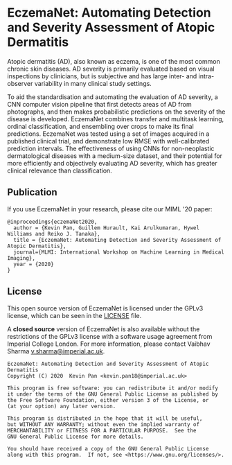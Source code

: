 # EczemaNet: Automating Detection and Severity Assessment of Atopic Dermatitis

Atopic dermatitis (AD), also known as eczema, is one of the most common chronic skin diseases. AD severity is primarily evaluated based on visual inspections by clinicians, but is subjective and has large inter- and intra-observer variability in many clinical study settings.

To aid the standardisation and automating the evaluation of AD severity, a CNN computer vision pipeline that first detects areas of AD from photographs, and then makes probabilistic predictions on the severity of the disease is developed. EczemaNet combines transfer and multitask learning, ordinal classification, and ensembling over crops to make its final predictions. EczemaNet was tested using a set of images acquired in a published clinical trial, and demonstrate low RMSE with well-calibrated prediction intervals. The effectiveness of using CNNs for non-neoplastic dermatological diseases with a medium-size dataset, and their potential for more efficiently and objectively evaluating AD severity, which has greater clinical relevance than classification.

## Publication

If you use EczemaNet in your research, please cite our MIML '20 paper:

``` text
@inproceedings{eczemaNet2020,
  author = {Kevin Pan, Guillem Hurault, Kai Arulkumaran, Hywel Williams and Reiko J. Tanaka},
  title = {EczemaNet: Automating Detection and Severity Assessment of Atopic Dermatitis},
  journal={MLMI: International Workshop on Machine Learning in Medical Imaging},
  year = {2020}
}
```

## License

This open source version of EczemaNet is licensed under the GPLv3 license, which can be seen in the [LICENSE](/LICENSE) file.

A **closed source** version of EczemaNet is also available without the restrictions of the GPLv3 license with a software usage agreement from Imperial College London. For more information, please contact Vaibhav Sharma <v.sharma@imperial.ac.uk>.

``` text
EczemaNet: Automating Detection and Severity Assessment of Atopic Dermatitis
Copyright (C) 2020  Kevin Pan <kevin.pan18@imperial.ac.uk>

This program is free software: you can redistribute it and/or modify
it under the terms of the GNU General Public License as published by
the Free Software Foundation, either version 3 of the License, or
(at your option) any later version.

This program is distributed in the hope that it will be useful,
but WITHOUT ANY WARRANTY; without even the implied warranty of
MERCHANTABILITY or FITNESS FOR A PARTICULAR PURPOSE.  See the
GNU General Public License for more details.

You should have received a copy of the GNU General Public License
along with this program.  If not, see <https://www.gnu.org/licenses/>.
```
